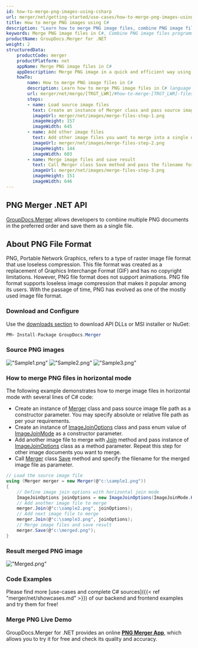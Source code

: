 ```yaml
---
id: how-to-merge-png-images-using-csharp
url: merger/net/getting-started/use-cases/how-to-merge-png-images-using-csharp
title: How to merge PNG images using C#
description: "Learn how to merge PNG image files, combine PNG image files into one file programmatically in C# language using GroupDocs.Merger for .NET library."
keywords: Merge PNG image files in C#, Combine PNG image files programmatically
productName: GroupDocs.Merger for .NET
weight: 2
structuredData:
    productCode: merger
    productPlatform: net
    appName: Merge PNG image files in C#
    appDescription: Merge PNG image in a quick and efficient way using C# language and GroupDocs.Merger for .NET API, without the use of any third-party software like Microsoft or Open Office.
    howTo:
        name: How to merge PNG image files in C# 
        description: Learn how to merge PNG image files in C# language and GroupDocs.Merger for .NET API, without the use of any third-party software like Microsoft or Open Office.
        url: merger/net/merge/[TRGT_LWR]/#how-to-merge-[TRGT_LWR]-files-in-c
        steps:
        - name: Load source image files 
          text: Create an instance of Merger class and pass source image file path as a constructor parameter. You may specify absolute or relative file path as per your requirements. 
          imageUrl: merger/net/images/merge-files-step-1.png
          imageHeight: 157
          imageWidth: 645
        - name: Add other image files
          text: Add other image files you want to merge into a single document with Join method of Merger class.
          imageUrl: merger/net/images/merge-files-step-2.png
          imageHeight: 144
          imageWidth: 603
        - name: Merge image files and save result 
          text: Call Merger class Save method and pass the filename for the resultant image file as parameter.
          imageUrl: merger/net/images/merge-files-step-3.png
          imageHeight: 151
          imageWidth: 646
---
```


## PNG Merger .NET API

[GroupDocs.Merger](https://products.groupdocs.com/merger/net) allows developers to combine multiple PNG documents in the preferred order and save them as a single file.

## About PNG File Format

PNG, Portable Network Graphics, refers to a type of raster image file format that use loseless compression. This file format was created as a replacement of Graphics Interchange Format (GIF) and has no copyright limitations. However, PNG file format does not support animations. PNG file format supports loseless image compression that makes it popular among its users. With the passage of time, PNG has evolved as one of the mostly used image file format.

### Download and Configure

Use the [downloads section](https://downloads.groupdocs.com/merger/net) to download API DLLs or MSI installer or NuGet:
```csharp
PM> Install-Package GroupDocs.Merger
```

### Source PNG images

!["Sample1.png"](/merger/net/images/jpg/sample1.jpg)
!["Sample2.png"](/merger/net/images/jpg/sample2.jpg)
!["Sample3.png"](/merger/net/images/jpg/sample3.jpg)

### How to merge PNG files in horizontal mode

The following example demonstrates how to merge image files in horizontal mode with several lines of C# code:

* Create an instance of [Merger](https://apireference.groupdocs.com/net/merger/groupdocs.merger/merger) class and pass source image file path as a constructor parameter. You may specify absolute or relative file path as per your requirements.
* Create an instance of [ImageJoinOptions](https://apireference.groupdocs.com/merger/net/groupdocs.merger.domain.options/imagejoinoptions) class and pass enum value of [ImageJoinMode](https://apireference.groupdocs.com/merger/net/groupdocs.merger.domain.options/imagejoinmode) as a constructor parameter.
* Add another image file to merge with [Join](https://apireference.groupdocs.com/merger/net/groupdocs.merger/merger/methods/join/index) method and pass instance of [ImageJoinOptions](https://apireference.groupdocs.com/merger/net/groupdocs.merger.domain.options/imagejoinoptions) class as a method parameter. Repeat this step for other image documents you want to merge.
* Call [Merger](https://apireference.groupdocs.com/net/merger/groupdocs.merger/merger) class [Save](https://apireference.groupdocs.com/merger/net/groupdocs.merger/merger/methods/save/index) method and specify the filename for the merged image file as parameter.

```csharp
// Load the source image file
using (Merger merger = new Merger(@"c:\sample1.png"))
{
    // Define image join options with horizontal join mode
    ImageJoinOptions joinOptions = new ImageJoinOptions(ImageJoinMode.Horizontal);
    // Add another image file to merge
    merger.Join(@"c:\sample2.png", joinOptions);
    // Add next image file to merge
    merger.Join(@"c:\sample3.png", joinOptions);
    // Merge image files and save result
    merger.Save(@"c:\merged.png");
}
```

### Result merged PNG image

!["Merged.png"](/merger/net/images/jpg/merged_horizontal.jpg)

### Code Examples

Please find more [use-cases and complete C# sources]({{< ref "merger/net/showcases.md" >}}) of our backend and frontend examples and try them for free!

### Merge PNG Live Demo

GroupDocs.Merger for .NET provides an online [**PNG Merger App**](https://products.groupdocs.app/merger/images/png), which allows you to try it for free and check its quality and accuracy.